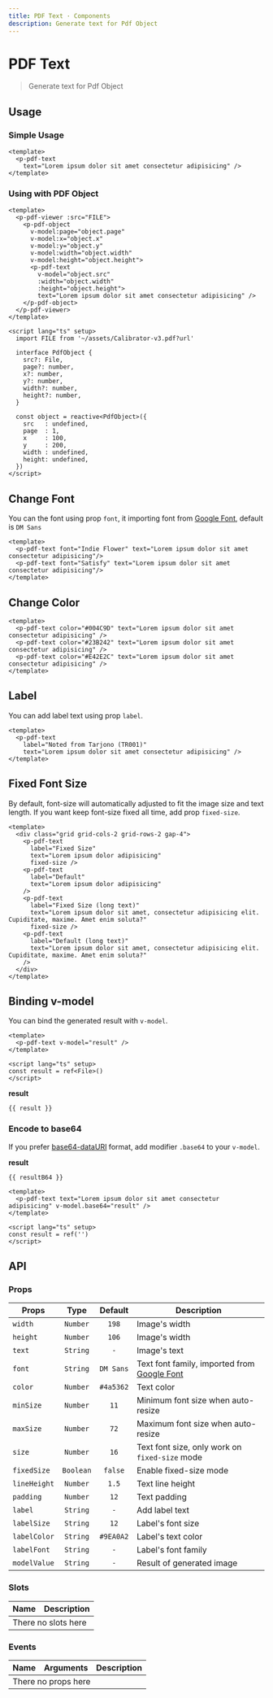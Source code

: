 ```yaml
---
title: PDF Text · Components
description: Generate text for Pdf Object
---
```


<script setup>
  import pPdfText from './PdfText.vue'
  import pPdfViewer from '../pdf-viewer/PdfViewer.vue'
  import pPdfObject from '../pdf-object/PdfObject.vue'
  import { reactive, ref } from 'vue-demi'
  import FILE from '../../public/assets/pdf/Calibrator-v3.pdf?url'

  const result    = ref()
  const resultB64 = ref()

  const object1 = reactive({
    src   : undefined,
    page  : 1,
    x     : 100,
    y     : 200,
    width : undefined,
    height: undefined,
  })
</script>

# PDF Text

> Generate text for Pdf Object

## Usage

### Simple Usage

<preview class="flex-col !bg-base-white">
  <p-pdf-text
    text="Lorem ipsum dolor sit amet consectetur adipisicing" />
</preview>

```vue
<template>
  <p-pdf-text
    text="Lorem ipsum dolor sit amet consectetur adipisicing" />
</template>
```

### Using with PDF Object

<preview>
  <p-pdf-viewer :src="FILE">
    <p-pdf-object
      v-model:page="object1.page"
      v-model:x="object1.x"
      v-model:y="object1.y"
      v-model:width="object1.width"
      v-model:height="object1.height">
      <p-pdf-text
        v-model.base64="object1.src"
        :width="object1.width"
        :height="object1.height"
        text="Lorem ipsum dolor sit amet consectetur adipisicing" />
    </p-pdf-object>
  </p-pdf-viewer>
</preview>

```vue
<template>
  <p-pdf-viewer :src="FILE">
    <p-pdf-object
      v-model:page="object.page"
      v-model:x="object.x"
      v-model:y="object.y"
      v-model:width="object.width"
      v-model:height="object.height">
      <p-pdf-text
        v-model="object.src"
        :width="object.width"
        :height="object.height">
        text="Lorem ipsum dolor sit amet consectetur adipisicing" />
    </p-pdf-object>
  </p-pdf-viewer>
</template>

<script lang="ts" setup>
  import FILE from '~/assets/Calibrator-v3.pdf?url'

  interface PdfObject {
    src?: File,
    page?: number,
    x?: number,
    y?: number,
    width?: number,
    height?: number,
  }

  const object = reactive<PdfObject>({
    src   : undefined,
    page  : 1,
    x     : 100,
    y     : 200,
    width : undefined,
    height: undefined,
  })
</script>
```

## Change Font

You can the font using prop `font`, it importing font from [Google Font][google-font], default is `DM Sans`

<preview class="flex-col !bg-base-white">
  <p-pdf-text font="Indie Flower" text="Lorem ipsum dolor sit amet consectetur adipisicing"/>
  <p-pdf-text font="Satisfy" text="Lorem ipsum dolor sit amet consectetur adipisicing"/>
</preview>

```vue
<template>
  <p-pdf-text font="Indie Flower" text="Lorem ipsum dolor sit amet consectetur adipisicing"/>
  <p-pdf-text font="Satisfy" text="Lorem ipsum dolor sit amet consectetur adipisicing"/>
</template>
```

## Change Color

<preview class="flex-col !bg-base-white">
  <p-pdf-text color="#004C9D" text="Lorem ipsum dolor sit amet consectetur adipisicing" />
  <p-pdf-text color="#23B242" text="Lorem ipsum dolor sit amet consectetur adipisicing" />
  <p-pdf-text color="#E42E2C" text="Lorem ipsum dolor sit amet consectetur adipisicing" />
</preview>

```vue
<template>
  <p-pdf-text color="#004C9D" text="Lorem ipsum dolor sit amet consectetur adipisicing" />
  <p-pdf-text color="#23B242" text="Lorem ipsum dolor sit amet consectetur adipisicing" />
  <p-pdf-text color="#E42E2C" text="Lorem ipsum dolor sit amet consectetur adipisicing" />
</template>
```

## Label

You can add label text using prop `label`.

<preview class="flex-col !bg-base-white">
  <p-pdf-text
    label="Noted from Tarjono (TR001)"
    text="Lorem ipsum dolor sit amet consectetur adipisicing" />
  <p-pdf-text
    label="Noted from Tarjono (TR001)"
    text="Lorem ipsum dolor sit amet consectetur adipisicing" />
</preview>

```vue
<template>
  <p-pdf-text
    label="Noted from Tarjono (TR001)"
    text="Lorem ipsum dolor sit amet consectetur adipisicing" />
</template>
```

## Fixed Font Size

By default, font-size will automatically adjusted to fit the image size and text length.
If you want keep font-size fixed all time, add prop `fixed-size`.

<preview class="!bg-base-white">
  <div class="grid grid-cols-2 grid-rows-2 gap-4">
    <p-pdf-text
      label="Fixed Size"
      text="Lorem ipsum dolor adipisicing"
      fixed-size />
    <p-pdf-text
      label="Default"
      text="Lorem ipsum dolor adipisicing"
    />
    <p-pdf-text
      label="Fixed Size (long text)"
      text="Lorem ipsum dolor sit amet, consectetur adipisicing elit. Cupiditate, maxime. Amet enim soluta?"
      fixed-size />
    <p-pdf-text
      label="Default (long text)"
      text="Lorem ipsum dolor sit amet, consectetur adipisicing elit. Cupiditate, maxime. Amet enim soluta?"
    />
  </div>
</preview>

```vue
<template>
  <div class="grid grid-cols-2 grid-rows-2 gap-4">
    <p-pdf-text
      label="Fixed Size"
      text="Lorem ipsum dolor adipisicing"
      fixed-size />
    <p-pdf-text
      label="Default"
      text="Lorem ipsum dolor adipisicing"
    />
    <p-pdf-text
      label="Fixed Size (long text)"
      text="Lorem ipsum dolor sit amet, consectetur adipisicing elit. Cupiditate, maxime. Amet enim soluta?"
      fixed-size />
    <p-pdf-text
      label="Default (long text)"
      text="Lorem ipsum dolor sit amet, consectetur adipisicing elit. Cupiditate, maxime. Amet enim soluta?"
    />
  </div>
</template>
```

## Binding v-model

You can bind the generated result with `v-model`.

<preview class="flex-col !bg-base-white">
  <p-pdf-text text="Lorem ipsum dolor sit amet consectetur adipisicing" v-model="result" />
</preview>

```vue
<template>
  <p-pdf-text v-model="result" />
</template>

<script lang="ts" setup>
const result = ref<File>()
</script>
```

**result**

<pre class="truncate"><code>{{ result }}</code></pre>

### Encode to base64

If you prefer [base64-dataURI][data-uri] format, add modifier `.base64` to your `v-model`.

<preview class="flex-col !bg-base-white">
  <p-pdf-text text="Lorem ipsum dolor sit amet consectetur adipisicing" v-model.base64="resultB64" />
</preview>

**result**

<pre class="truncate"><code>{{ resultB64 }}</code></pre>

```vue
<template>
  <p-pdf-text text="Lorem ipsum dolor sit amet consectetur adipisicing" v-model.base64="result" />
</template>

<script lang="ts" setup>
const result = ref('')
</script>
```
## API

### Props

| Props        |   Type    |  Default  | Description                                                |
|--------------|:---------:|:---------:|------------------------------------------------------------|
| `width`      | `Number`  |   `198`   | Image's width                                              |
| `height`     | `Number`  |   `106`   | Image's width                                              |
| `text`       | `String`  |    `-`    | Image's text                                               |
| `font`       | `String`  | `DM Sans` | Text font family, imported from [Google Font][google-font] |
| `color`      | `Number`  | `#4a5362` | Text color                                                 |
| `minSize`    | `Number`  |   `11`    | Minimum font size when auto-resize                         |
| `maxSize`    | `Number`  |   `72`    | Maximum font size when auto-resize                         |
| `size`       | `Number`  |   `16`    | Text font size, only work on `fixed-size` mode             |
| `fixedSize`  | `Boolean` |  `false`  | Enable fixed-size mode                                     |
| `lineHeight` | `Number`  |   `1.5`   | Text line height                                           |
| `padding`    | `Number`  |   `12`    | Text padding                                               |
| `label`      | `String`  |    `-`    | Add label text                                             |
| `labelSize`  | `String`  |   `12`    | Label's font size                                          |
| `labelColor` | `String`  | `#9EA0A2` | Label's text color                                         |
| `labelFont`  | `String`  |    `-`    | Label's font family                                        |
| `modelValue` | `String`  |    `-`    | Result of generated image                                  |

### Slots

<table>
  <thead>
    <tr>
      <th>Name</th>
      <th>Description</th>
    </tr>
  </thead>
  <tbody>
    <tr>
      <td colspan="2" class="text-center">There no slots here</td>
    </tr>
  </tbody>
</table>

### Events

<table>
  <thead>
    <tr>
      <th>Name</th>
      <th>Arguments</th>
      <th>Description</th>
    </tr>
  </thead>
  <tbody>
    <tr>
      <td colspan="3" class="text-center">There no props here</td>
    </tr>
  </tbody>
</table>

[google-font]: https://fonts.google.com/
[data-uri]: https://en.wikipedia.org/wiki/Data_URI_scheme
